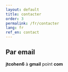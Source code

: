 ```yaml
---
layout: default
title: contacter
order: 3
permalink: /fr/contacter
lang: fr
ref_en: contact
---
```


## Par email

**jtcohen6** à **gmail** point **com**
